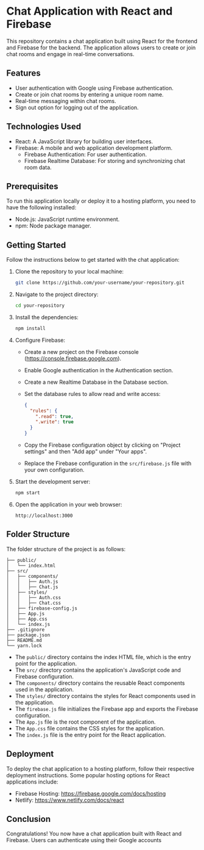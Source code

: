 # Chat Application with React and Firebase

This repository contains a chat application built using React for the frontend and Firebase for the backend. The application allows users to create or join chat rooms and engage in real-time conversations.

## Features

- User authentication with Google using Firebase authentication.
- Create or join chat rooms by entering a unique room name.
- Real-time messaging within chat rooms.
- Sign out option for logging out of the application.

## Technologies Used

- React: A JavaScript library for building user interfaces.
- Firebase: A mobile and web application development platform.
  - Firebase Authentication: For user authentication.
  - Firebase Realtime Database: For storing and synchronizing chat room data.

## Prerequisites

To run this application locally or deploy it to a hosting platform, you need to have the following installed:

- Node.js: JavaScript runtime environment.
- npm: Node package manager.

## Getting Started

Follow the instructions below to get started with the chat application:

1. Clone the repository to your local machine:

   ```bash
   git clone https://github.com/your-username/your-repository.git
   ```

2. Navigate to the project directory:

   ```bash
   cd your-repository
   ```

3. Install the dependencies:

   ```bash
   npm install
   ```

4. Configure Firebase:

   - Create a new project on the Firebase console (https://console.firebase.google.com).
   - Enable Google authentication in the Authentication section.
   - Create a new Realtime Database in the Database section.
   - Set the database rules to allow read and write access:

     ```json
     {
       "rules": {
         ".read": true,
         ".write": true
       }
     }
     ```

   - Copy the Firebase configuration object by clicking on "Project settings" and then "Add app" under "Your apps".
   - Replace the Firebase configuration in the `src/firebase.js` file with your own configuration.

5. Start the development server:

   ```bash
   npm start
   ```

6. Open the application in your web browser:

   ```
   http://localhost:3000
   ```

## Folder Structure

The folder structure of the project is as follows:

```
├── public/
│   └── index.html
├── src/
│   ├── components/
│   │   ├── Auth.js
│   │   ├── Chat.js
│   ├── styles/
│   │   ├── Auth.css
│   │   ├── Chat.css
│   ├── firebase-config.js
│   ├── App.js
│   ├── App.css
│   └── index.js
├── .gitignore
├── package.json
├── README.md
└── yarn.lock
```

- The `public/` directory contains the index HTML file, which is the entry point for the application.
- The `src/` directory contains the application's JavaScript code and Firebase configuration.
- The `components/` directory contains the reusable React components used in the application.
- The `styles/` directory contains the styles for React components used in the application.
- The `firebase.js` file initializes the Firebase app and exports the Firebase configuration.
- The `App.js` file is the root component of the application.
- The `App.css` file contains the CSS styles for the application.
- The `index.js` file is the entry point for the React application.

## Deployment

To deploy the chat application to a hosting platform, follow their respective deployment instructions. Some popular hosting options for React applications include:

- Firebase Hosting: https://firebase.google.com/docs/hosting
- Netlify: https://www.netlify.com/docs/react

## Conclusion

Congratulations! You now have a chat application built with React and Firebase. Users can authenticate using their Google accounts
